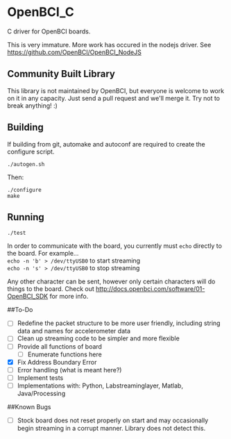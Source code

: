 # OpenBCI_C

C driver for OpenBCI boards.

This is very immature.  More work has occured in the nodejs driver.
See https://github.com/OpenBCI/OpenBCI_NodeJS

## Community Built Library

This library is not maintained by OpenBCI, but everyone is welcome to work on it in any capacity. Just send a pull request and we'll merge it. Try not to break anything! :)


## Building

If building from git, automake and autoconf are required to create the
configure script.

```
./autogen.sh
```

Then:

```
./configure
make
```

## Running

`./test`

In order to communicate with the board, you currently must `echo` directly to the board. For example...<br/>
`echo -n 'b' > /dev/ttyUSB0` to start streaming <br/>
`echo -n 's' > /dev/ttyUSB0` to stop streaming <br/>

Any other character can be sent, however only certain characters will do things to the board. Check out http://docs.openbci.com/software/01-OpenBCI_SDK for more info.

##To-Do
- [ ] Redefine the packet structure to be more user friendly, including string data and names for accelerometer data
- [ ] Clean up streaming code to be simpler and more flexible
- [ ] Provide all functions of board
  - [ ] Enumerate functions here
- [x] Fix Address Boundary Error
- [ ] Error handling (what is meant here?)
- [ ] Implement tests
- [ ] Implementations with: Python, Labstreaminglayer, Matlab, Java/Processing

##Known Bugs
- [ ] Stock board does not reset properly on start and may occasionally begin streaming in a corrupt manner.  Library does not detect this.
